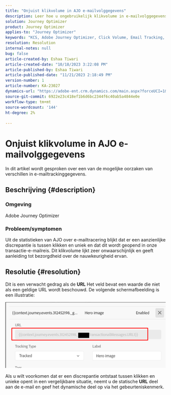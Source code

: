```yaml
---
title: "Onjuist klikvolume in AJO e-mailvolggegevens"
description: Leer hoe u ongebruikelijk klikvolume in e-mailvolggegevens aanpakt.
solution: Journey Optimizer
product: Journey Optimizer
applies-to: "Journey Optimizer"
keywords: "KCS, Adobe Journey Optimizer, Click Volume, Email Tracking, Transaction Email Journey"
resolution: Resolution
internal-notes: null
bug: false
article-created-by: Eshaa Tiwari
article-created-date: "10/18/2023 3:22:08 PM"
article-published-by: Eshaa Tiwari
article-published-date: "11/21/2023 2:18:49 PM"
version-number: 1
article-number: KA-23027
dynamics-url: "https://adobe-ent.crm.dynamics.com/main.aspx?forceUCI=1&pagetype=entityrecord&etn=knowledgearticle&id=93b72d14-ca6d-ee11-8df0-6045bd006a22"
source-git-commit: 6922e23c418ef1b6d6bc2344f6c40ab5a4844e0e
workflow-type: tm+mt
source-wordcount: '144'
ht-degree: 2%

---
```


# Onjuist klikvolume in AJO e-mailvolggegevens


In dit artikel wordt gesproken over een van de mogelijke oorzaken van verschillen in e-mailtrackinggegevens.

## Beschrijving {#description}


### Omgeving

Adobe Journey Optimizer

### Probleem/symptomen

Uit de statistieken van AJO over e-mailtracering blijkt dat er een aanzienlijke discrepantie is tussen klikken en uniek en dat dit wordt geopend in onze transactie-e-mailreis. Dit klikvolume lijkt zeer onwaarschijnlijk en geeft aanleiding tot bezorgdheid over de nauwkeurigheid ervan.


## Resolutie {#resolution}


Dit is een verwacht gedrag als de <b>URL</b> Het veld bevat een waarde die niet als een geldige URL wordt beschouwd. De volgende schermafbeelding is een illustratie:

![](assets/4f440bc7-aa84-ee11-8179-6045bd006149.png)

Als u wilt voorkomen dat er een discrepantie ontstaat tussen klikken en unieke opent in een vergelijkbare situatie, neemt u de statische <b>URL</b> deel aan de e-mail en geef het dynamische deel op via het gebeurteniskenmerk.
